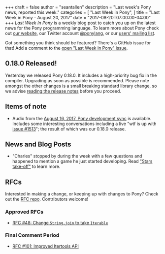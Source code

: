 +++
draft = false
author = "seantallen"
description = "Last week's Pony news, reported this week."
categories = [
    "Last Week in Pony",
]
title = "Last Week in Pony - August 20, 2017"
date = "2017-08-20T07:00:00-04:00"
+++
_Last Week In Pony_ is a weekly blog post to catch you up on the latest news for the Pony programming language. To learn more about Pony check out [our website](ponylang.io), our Twitter account [@ponylang](https://twitter.com/ponylang), or our [users' mailing list](https://pony.groups.io/g/user). 

Got something you think should be featured? There's a GitHub issue for that! Add a comment to the [open "Last Week in Pony" issue](https://github.com/ponylang/ponylang.github.io/issues?q=is:issue+is:open+label:last-week-in-pony).
<!--more-->

## 0.18.0 Released!

Yesterday we released Pony 0.18.0. It includes a high-priority bug fix in the compiler. Upgrading as soon as possible is recommended. Please note amongst the other changes is a small breaking standard library change, so we advise [reading the release notes](https://www.ponylang.io/blog/2017/08/0.18.0-released/) before you proceed.

## Items of note

- Audio from the [August 16, 2017, Pony development sync](https://pony.groups.io/g/dev/files/Pony%20Sync/August%2016,%202017) is available. Includes some interesting conversations including a live "wtf is up with [issue #1513](https://github.com/ponylang/ponyc/issues/1513)"; the result of which was our 0.18.0 release.

## News and Blog Posts
  
- "Charles" stopped by during the week with a few questions and happened to mention a game he just started developing. Read ["Stars take-off"](http://www.charlesetc.com/stars-game-1.html) to learn more.

## RFCs

Interested in making a change, or keeping up with changes to Pony? Check out the [RFC repo](https://github.com/ponylang/rfcs). Contributors welcome!

### Approved RFCs
  
- [RFC #48: Change `String.join` to take `Iterable`](https://github.com/ponylang/rfcs/blob/master/text/0048-change-String-join-to-take-iterable.md)

### Final Comment Period
  
- [RFC #101: Improved Itertools API](https://github.com/ponylang/rfcs/pull/101)
